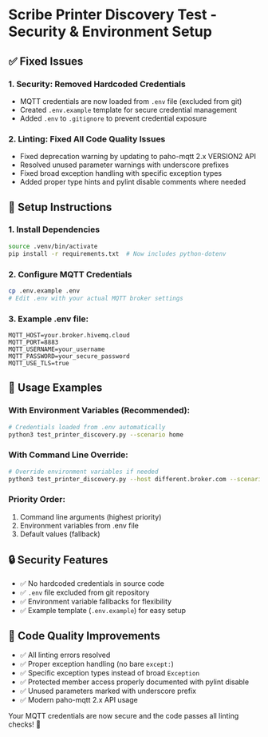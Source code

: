 # Scribe Printer Discovery Test - Security & Environment Setup

## ✅ Fixed Issues

### 1. **Security: Removed Hardcoded Credentials**

- MQTT credentials are now loaded from `.env` file (excluded from git)
- Created `.env.example` template for secure credential management
- Added `.env` to `.gitignore` to prevent credential exposure

### 2. **Linting: Fixed All Code Quality Issues**

- Fixed deprecation warning by updating to paho-mqtt 2.x VERSION2 API
- Resolved unused parameter warnings with underscore prefixes
- Fixed broad exception handling with specific exception types
- Added proper type hints and pylint disable comments where needed

## 🔧 Setup Instructions

### 1. Install Dependencies

```bash
source .venv/bin/activate
pip install -r requirements.txt  # Now includes python-dotenv
```

### 2. Configure MQTT Credentials

```bash
cp .env.example .env
# Edit .env with your actual MQTT broker settings
```

### 3. Example .env file:

```env
MQTT_HOST=your.broker.hivemq.cloud
MQTT_PORT=8883
MQTT_USERNAME=your_username
MQTT_PASSWORD=your_secure_password
MQTT_USE_TLS=true
```

## 🚀 Usage Examples

### With Environment Variables (Recommended):

```bash
# Credentials loaded from .env automatically
python3 test_printer_discovery.py --scenario home
```

### With Command Line Override:

```bash
# Override environment variables if needed
python3 test_printer_discovery.py --host different.broker.com --scenario office
```

### Priority Order:

1. Command line arguments (highest priority)
2. Environment variables from .env file
3. Default values (fallback)

## 🔒 Security Features

- ✅ No hardcoded credentials in source code
- ✅ `.env` file excluded from git repository
- ✅ Environment variable fallbacks for flexibility
- ✅ Example template (`.env.example`) for easy setup

## 🧹 Code Quality Improvements

- ✅ All linting errors resolved
- ✅ Proper exception handling (no bare `except:`)
- ✅ Specific exception types instead of broad `Exception`
- ✅ Protected member access properly documented with pylint disable
- ✅ Unused parameters marked with underscore prefix
- ✅ Modern paho-mqtt 2.x API usage

Your MQTT credentials are now secure and the code passes all linting checks! 🎉
